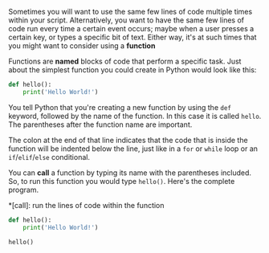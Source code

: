 Sometimes you will want to use the same few lines of code multiple times within your script. Alternatively, you want to have the same few lines of code run every time a certain event occurs; maybe when a user presses a certain key, or types a specific bit of text. Either way, it's at such times that you might want to consider using a **function**

Functions are **named** blocks of code that perform a specific task. Just about the simplest function you could create in Python would look like this:

```python
def hello():
    print('Hello World!')
```

You tell Python that you're creating a new function by using the `def` keyword, followed by the name of the function. In this case it is called `hello`. The parentheses after the function name are important.

The colon at the end of that line indicates that the code that is inside the function will be indented below the line, just like in a `for` or `while` loop or an `if`/`elif`/`else` conditional.

You can **call** a function by typing its name with the parentheses included. So, to run this function you would type `hello()`. Here's the complete program.

*[call]: run the lines of code within the function

```python
def hello():
    print('Hello World!')

hello()
```


